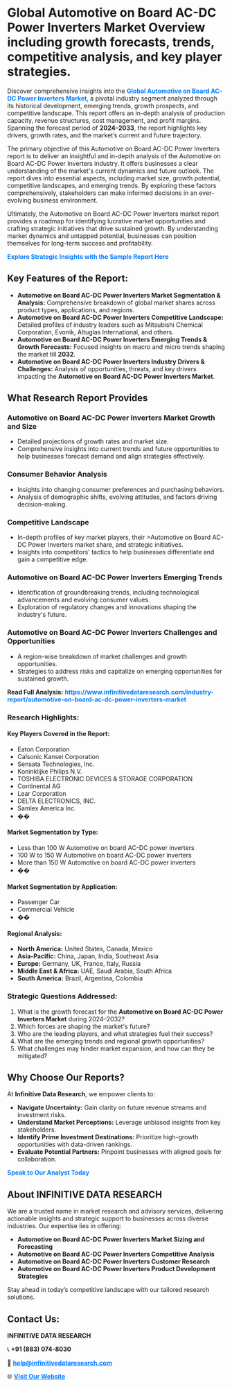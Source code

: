 <h1>Global Automotive on Board AC-DC Power Inverters Market Overview including growth forecasts, trends, competitive analysis, and key player strategies.</h1>
<p>
Discover comprehensive insights into the 
<a href="https://www.infinitivedataresearch.com/industry-report/automotive-on-board-ac-dc-power-inverters-market" rel="dofollow" style="color: #007BFF; text-decoration: none;"><strong>Global Automotive on Board AC-DC Power Inverters Market</strong></a>, a pivotal industry segment analyzed through its historical development, emerging trends, growth prospects, and competitive landscape. This report offers an in-depth analysis of production capacity, revenue structures, cost management, and profit margins. Spanning the forecast period of <strong>2024–2033</strong>, the report highlights key drivers, growth rates, and the market’s current and future trajectory.
</p>
<p>
The primary objective of this Automotive on Board AC-DC Power Inverters report is to deliver an insightful and in-depth analysis of the Automotive on Board AC-DC Power Inverters industry. It offers businesses a clear understanding of the market's current dynamics and future outlook. The report dives into essential aspects, including market size, growth potential, competitive landscapes, and emerging trends. By exploring these factors comprehensively, stakeholders can make informed decisions in an ever-evolving business environment.
</p>
<p>
Ultimately, the Automotive on Board AC-DC Power Inverters market report provides a roadmap for identifying lucrative market opportunities and crafting strategic initiatives that drive sustained growth. By understanding market dynamics and untapped potential, businesses can position themselves for long-term success and profitability.
</p>
<p>
<a href="https://www.infinitivedataresearch.com/request-sample/reportId=109292" style="color: #007BFF; text-decoration: none;"><strong>Explore Strategic Insights with the Sample Report Here</strong></a>
</p>

<h2>Key Features of the Report:</h2>
<ul>
<li><strong>Automotive on Board AC-DC Power Inverters Market Segmentation & Analysis:</strong> Comprehensive breakdown of global market shares across product types, applications, and regions.</li>
<li><strong>Automotive on Board AC-DC Power Inverters Competitive Landscape:</strong> Detailed profiles of industry leaders such as Mitsubishi Chemical Corporation, Evonik, Altuglas International, and others.</li>
<li><strong>Automotive on Board AC-DC Power Inverters Emerging Trends & Growth Forecasts:</strong> Focused insights on macro and micro trends shaping the market till <strong>2032</strong>.</li>
<li><strong>Automotive on Board AC-DC Power Inverters Industry Drivers & Challenges:</strong> Analysis of opportunities, threats, and key drivers impacting the <strong>Automotive on Board AC-DC Power Inverters Market</strong>.</li>
</ul>

<h2>What Research Report Provides</h2>
<h3>Automotive on Board AC-DC Power Inverters Market Growth and Size</h3>
<ul>
<li>Detailed projections of growth rates and market size.</li>
<li>Comprehensive insights into current trends and future opportunities to help businesses forecast demand and align strategies effectively.</li>
</ul>

<h3>Consumer Behavior Analysis</h3>
<ul>
<li>Insights into changing consumer preferences and purchasing behaviors.</li>
<li>Analysis of demographic shifts, evolving attitudes, and factors driving decision-making.</li>
</ul>

<h3>Competitive Landscape</h3>
<ul>
<li>In-depth profiles of key market players, their >Automotive on Board AC-DC Power Inverters market share, and strategic initiatives.</li>
<li>Insights into competitors' tactics to help businesses differentiate and gain a competitive edge.</li>
</ul>

<h3>Automotive on Board AC-DC Power Inverters Emerging Trends</h3>
<ul>
<li>Identification of groundbreaking trends, including technological advancements and evolving consumer values.</li>
<li>Exploration of regulatory changes and innovations shaping the industry's future.</li>
</ul>

<h3>Automotive on Board AC-DC Power Inverters Challenges and Opportunities</h3>
<ul>
<li>A region-wise breakdown of market challenges and growth opportunities.</li>
<li>Strategies to address risks and capitalize on emerging opportunities for sustained growth.</li>
</ul>
<p><strong>Read Full Analysis:</strong> <a href="https://www.infinitivedataresearch.com/industry-report/automotive-on-board-ac-dc-power-inverters-market" rel="dofollow" style="color: #007BFF; text-decoration: none;"><strong>https://www.infinitivedataresearch.com/industry-report/automotive-on-board-ac-dc-power-inverters-market</strong></a></p>
<h3>Research Highlights:</h3>
<h4>Key Players Covered in the Report:</h4>
<ul><li>Eaton Corporation</li><li>Calsonic Kansei Corporation</li><li>Sensata Technologies, Inc.</li><li>Koninklijke Philips N.V.</li><li>TOSHIBA ELECTRONIC DEVICES &amp; STORAGE CORPORATION</li><li>Continental AG</li><li>Lear Corporation</li><li>DELTA ELECTRONICS, INC.</li><li>Samlex America Inc.</li><li>��</li></ul>
<h4>Market Segmentation by Type:</h4>
<ul><li>Less than 100 W Automotive on board AC-DC power inverters</li><li>100 W to 150 W Automotive on board AC-DC power inverters</li><li>More than 150 W Automotive on board AC-DC power inverters</li><li>��</li></ul>
<h4>Market Segmentation by Application:</h4>
<ul><li>Passenger Car</li><li>Commercial Vehicle</li><li>��</li></ul>

<h4>Regional Analysis:</h4>
<ul>
<li><strong>North America:</strong> United States, Canada, Mexico</li>
<li><strong>Asia-Pacific:</strong> China, Japan, India, Southeast Asia</li>
<li><strong>Europe:</strong> Germany, UK, France, Italy, Russia</li>
<li><strong>Middle East & Africa:</strong> UAE, Saudi Arabia, South Africa</li>
<li><strong>South America:</strong> Brazil, Argentina, Colombia</li>
</ul>

<h3>Strategic Questions Addressed:</h3>
<ol>
<li>What is the growth forecast for the <strong>Automotive on Board AC-DC Power Inverters Market</strong> during 2024–2032?</li>
<li>Which forces are shaping the market's future?</li>
<li>Who are the leading players, and what strategies fuel their success?</li>
<li>What are the emerging trends and regional growth opportunities?</li>
<li>What challenges may hinder market expansion, and how can they be mitigated?</li>
</ol>

<h2>Why Choose Our Reports?</h2>
<p>At <strong>Infinitive Data Research</strong>, we empower clients to:</p>
<ul>
<li><strong>Navigate Uncertainty:</strong> Gain clarity on future revenue streams and investment risks.</li>
<li><strong>Understand Market Perceptions:</strong> Leverage unbiased insights from key stakeholders.</li>
<li><strong>Identify Prime Investment Destinations:</strong> Prioritize high-growth opportunities with data-driven rankings.</li>
<li><strong>Evaluate Potential Partners:</strong> Pinpoint businesses with aligned goals for collaboration.</li>
</ul>
<p><a href="https://www.infinitivedataresearch.com/industry-report/automotive-on-board-ac-dc-power-inverters-market" rel="dofollow" style="color: #007BFF; text-decoration: none;"><strong>Speak to Our Analyst Today</strong></a></p>

<h2>About INFINITIVE DATA RESEARCH</h2>
<p>We are a trusted name in market research and advisory services, delivering actionable insights and strategic support to businesses across diverse industries. Our expertise lies in offering:</p>
<ul>
<li><strong>Automotive on Board AC-DC Power Inverters Market Sizing and Forecasting</strong></li>
<li><strong>Automotive on Board AC-DC Power Inverters Competitive Analysis</strong></li>
<li><strong>Automotive on Board AC-DC Power Inverters Customer Research</strong></li>
<li><strong>Automotive on Board AC-DC Power Inverters Product Development Strategies</strong></li>
</ul>
<p>Stay ahead in today’s competitive landscape with our tailored research solutions.</p>

<h2>Contact Us:</h2>
<p><strong>INFINITIVE DATA RESEARCH</strong></p>
<p>📞 <strong>+91 (883) 074-8030</strong></p>
<p>📧 <strong><a href="mailto:help@infinitivedataresearch.com" style="color: #007BFF;">help@infinitivedataresearch.com</a></strong></p>
<p>🌐 <strong><a href="https://www.infinitivedataresearch.com" rel="dofollow" style="color: #007BFF;">Visit Our Website</a></strong></p>